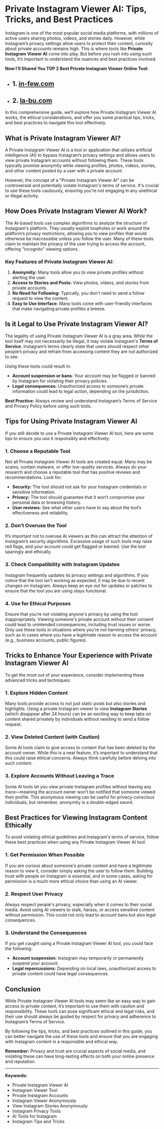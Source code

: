 # **Private Instagram Viewer AI: Tips, Tricks, and Best Practices**

Instagram is one of the most popular social media platforms, with millions of active users sharing photos, videos, and stories daily. However, while Instagram’s privacy settings allow users to protect their content, curiosity about private accounts remains high. This is where tools like **Private Instagram Viewer AI** come into play. But before you rush into using such tools, it’s important to understand the nuances and best practices involved. 

**Now I'll Shared You TOP 2 Best Private Instagram Viewer Online Tool:**
- ## 1. [in-few.com](https://in-few.com/)
- ## 2. [la-bu.com](https://la-bu.com/)

In this comprehensive guide, we’ll explore how Private Instagram Viewer AI works, the ethical considerations, and offer you some practical tips, tricks, and best practices to navigate this tool effectively.

## **What is Private Instagram Viewer AI?**

A Private Instagram Viewer AI is a tool or application that utilizes artificial intelligence (AI) to bypass Instagram’s privacy settings and allows users to view private Instagram accounts without following them. These tools typically promise anonymity while viewing profiles, photos, videos, stories, and other content posted by a user with a private account.

However, the concept of a "Private Instagram Viewer AI" can be controversial and potentially violate Instagram's terms of service. It's crucial to use these tools cautiously, ensuring you're not engaging in any unethical or illegal activity.

## **How Does Private Instagram Viewer AI Work?**

The AI-based tools use complex algorithms to analyze the structure of Instagram's platform. They usually exploit loopholes or work around the platform’s privacy restrictions, allowing you to view profiles that would otherwise be inaccessible unless you follow the user. Many of these tools claim to maintain the privacy of the user trying to access the account, offering "incognito" viewing options.

### Key Features of Private Instagram Viewer AI:
1. **Anonymity:** Many tools allow you to view private profiles without alerting the user.
2. **Access to Stories and Posts:** View photos, videos, and stories from private accounts.
3. **No Need for Following:** Typically, you don't need to send a follow request to view the content.
4. **Easy to Use Interface:** Many tools come with user-friendly interfaces that make navigating private profiles a breeze.

## **Is it Legal to Use Private Instagram Viewer AI?**

The legality of using Private Instagram Viewer AI is a gray area. While the tool itself may not necessarily be illegal, it may violate Instagram's **Terms of Service**. Instagram’s terms clearly state that users should respect other people’s privacy and refrain from accessing content they are not authorized to see.

Using these tools could result in:
- **Account suspension or bans**: Your account may be flagged or banned by Instagram for violating their privacy policies.
- **Legal consequences**: Unauthorized access to someone’s private information could lead to legal action, depending on the jurisdiction.

**Best Practice:** Always review and understand Instagram’s Terms of Service and Privacy Policy before using such tools.

## **Tips for Using Private Instagram Viewer AI**

If you still decide to use a Private Instagram Viewer AI tool, here are some tips to ensure you use it responsibly and effectively:

### 1. **Choose a Reputable Tool**
Not all Private Instagram Viewer AI tools are created equal. Many may be scams, contain malware, or offer low-quality services. Always do your research and choose a reputable tool that has positive reviews and recommendations. Look for:
- **Security:** The tool should not ask for your Instagram credentials or sensitive information.
- **Privacy:** The tool should guarantee that it won’t compromise your personal data or browsing history.
- **User reviews:** See what other users have to say about the tool’s effectiveness and reliability.

### 2. **Don’t Overuse the Tool**
It’s important not to overuse AI viewers as this can attract the attention of Instagram’s security algorithms. Excessive usage of such tools may raise red flags, and your account could get flagged or banned. Use the tool sparingly and ethically.

### 3. **Check Compatibility with Instagram Updates**
Instagram frequently updates its privacy settings and algorithms. If you notice that the tool isn't working as expected, it may be due to recent changes on Instagram. Always keep an eye out for updates or patches to ensure that the tool you are using stays functional.

### 4. **Use for Ethical Purposes**
Ensure that you’re not violating anyone's privacy by using the tool inappropriately. Viewing someone's private account without their consent could lead to unintended consequences, including trust issues or worse. Only use these tools in situations where you’re not harming others’ privacy, such as in cases where you have a legitimate reason to access the account (e.g., business accounts, public figures).

## **Tricks to Enhance Your Experience with Private Instagram Viewer AI**

To get the most out of your experience, consider implementing these advanced tricks and techniques:

### 1. **Explore Hidden Content**
Many tools provide access to not just static posts but also stories and highlights. Using a private Instagram viewer to view **Instagram Stories** (which disappear after 24 hours) can be an exciting way to keep tabs on content shared privately by individuals without needing to send a follow request.

### 2. **View Deleted Content (with Caution)**
Some AI tools claim to give access to content that has been deleted by the account owner. While this is a neat feature, it’s important to understand that this could raise ethical concerns. Always think carefully before delving into such content.

### 3. **Explore Accounts Without Leaving a Trace**
Some AI tools let you view private Instagram profiles without leaving any trace—meaning the account owner won’t be notified that someone viewed their profile. This anonymous viewing can be useful for privacy-conscious individuals, but remember, anonymity is a double-edged sword.

## **Best Practices for Viewing Instagram Content Ethically**

To avoid violating ethical guidelines and Instagram's terms of service, follow these best practices when using any Private Instagram Viewer AI tool:

### 1. **Get Permission When Possible**
If you are curious about someone's private content and have a legitimate reason to view it, consider simply asking the user to follow them. Building trust with people on Instagram is essential, and in some cases, asking for permission is a much more ethical choice than using an AI viewer.

### 2. **Respect User Privacy**
Always respect people's privacy, especially when it comes to their social media. Avoid using AI viewers to stalk, harass, or access sensitive content without permission. This could not only lead to account bans but also legal consequences.

### 3. **Understand the Consequences**
If you get caught using a Private Instagram Viewer AI tool, you could face the following:
- **Account suspension:** Instagram may temporarily or permanently suspend your account.
- **Legal repercussions:** Depending on local laws, unauthorized access to private content could have legal consequences.

## **Conclusion**

While Private Instagram Viewer AI tools may seem like an easy way to gain access to private content, it’s important to use them with caution and responsibility. These tools can pose significant ethical and legal risks, and their use should always be guided by respect for privacy and adherence to Instagram’s Terms of Service.

By following the tips, tricks, and best practices outlined in this guide, you can better navigate the use of these tools and ensure that you are engaging with Instagram content in a responsible and ethical way.

**Remember:** Privacy and trust are crucial aspects of social media, and violating these can have long-lasting effects on both your online presence and reputation.

---

**Keywords:**
- Private Instagram Viewer AI
- Instagram Viewer Tool
- Private Instagram Accounts
- Instagram Viewer Anonymously
- View Instagram Stories Anonymously
- Instagram Privacy Tools
- AI Tools for Instagram
- Instagram Tips and Tricks
